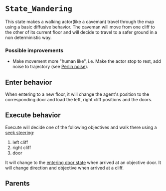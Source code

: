 # `State_Wandering` #

This state makes a walking actor(like a caveman) travel through the map using a basic diffusive behavior. The caveman will move from one cliff to the other of its current floor and will decide to travel to a safer ground in a non deterministic way.

### Possible improvements ###

  * Make movement more "human like", i.e. Make the actor stop to rest, add noise to trajectory (see [Perlin noise](http://freespace.virgin.net/hugo.elias/models/m_perlin.htm)).

## Enter behavior ##

When entering to a new floor, it will change the agent's position to the corresponding door and load the left, right cliff positions and the doors.

## Execute behavior ##

Execute will decide one of the following objectives and walk there using a [seek steering](SteeringBehaviorSeek.md):
  1. left cliff
  1. right cliff
  1. door

It will change to the [entering door state](StateEnteringDoor.md) when arrived at an objective door.
It will change direction and objective when arrived at a cliff.




## Parents ##
